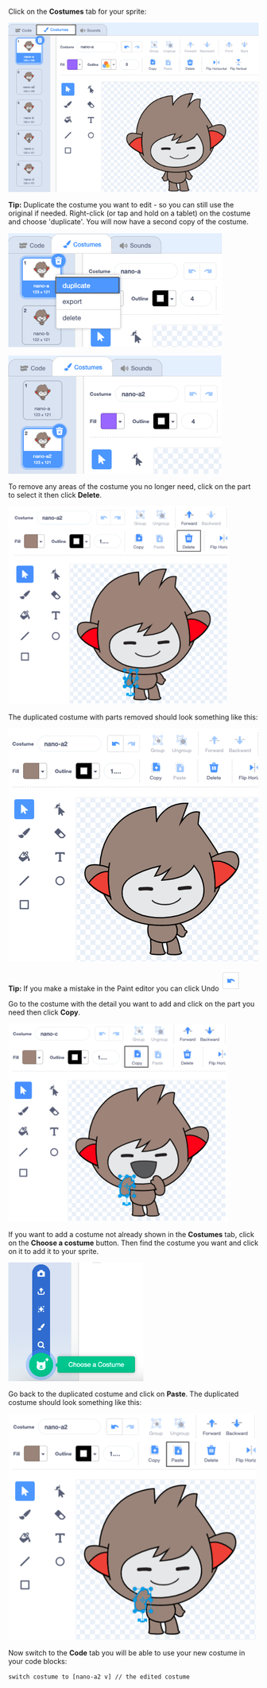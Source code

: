 Click on the **Costumes** tab for your sprite:

![Available costumes for the Nano sprite](images/nano-costumes.png)

**Tip:** Duplicate the costume you want to edit - so you can still use the original if needed. Right-click (or tap and hold on a tablet) on the costume and choose 'duplicate'. You will now have a second copy of the costume.

![The menu to duplicate costumes](images/nano-duplicate-costume.png)

![Location of the duplicated costume](images/nano-a2-costume.png)

To remove any areas of the costume you no longer need, click on the part to select it then click **Delete**.

![Nano with arm selected](images/nano-arm-selected.png)

The duplicated costume with parts removed should look something like this:

![Nano with arm deleted](images/nano-arm-deleted.png)

**Tip:** If you make a mistake in the Paint editor you can click Undo ![image of the undo icon](images/nano-undo.png)

Go to the costume with the detail you want to add and click on the part you need then click **Copy**.

![Nano c with arm selected](images/nano-c-arm-selected.png)

If you want to add a costume not already shown in the **Costumes** tab, click on the **Choose a costume** button. Then find the costume you want and click on it to add it to your sprite. 

![Choose a costume button highlighted](images/choose-a-costume.png)

Go back to the duplicated costume and click on **Paste**. The duplicated costume should look something like this:

![Nano a2 with new arm](images/nano-a2-new-arm.png)

Now switch to the **Code** tab you will be able to use your new costume in your code blocks:

```blocks3
switch costume to [nano-a2 v] // the edited costume
```
